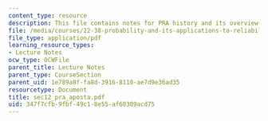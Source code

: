 ```yaml
---
content_type: resource
description: This file contains notes for PRA history and its overview.
file: /media/courses/22-38-probability-and-its-applications-to-reliability-quality-control-and-risk-assessment-fall-2005/347f7cfb9fbf49c18e55af60309acd75_sec12_pra_aposta.pdf
file_type: application/pdf
learning_resource_types:
- Lecture Notes
ocw_type: OCWFile
parent_title: Lecture Notes
parent_type: CourseSection
parent_uid: 1e789a8f-fa8d-3916-8110-ae7d9e36ad35
resourcetype: Document
title: sec12_pra_aposta.pdf
uid: 347f7cfb-9fbf-49c1-8e55-af60309acd75
---
```

